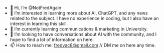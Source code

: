 - 👋 Hi, I’m @NotFredAgain
- 👀 I’m interested in learning more about AI, ChatGPT, and any news related to the subject. I have no experience in coding, but I also have an interest in learning this skill. 
- 🌱 I’m currently learning communications & marketing in University. 
- 💞️ I’m looking to have conversations about AI with the community, and I hope to find a lot of information on here. 
- 📫 How to reach me: fredvac8@gmail.com // DM me on here any time. 

<!---
NotFredAgain/NotFredAgain is a ✨ special ✨ repository because its `README.md` (this file) appears on your GitHub profile.
You can click the Preview link to take a look at your changes.
--->
